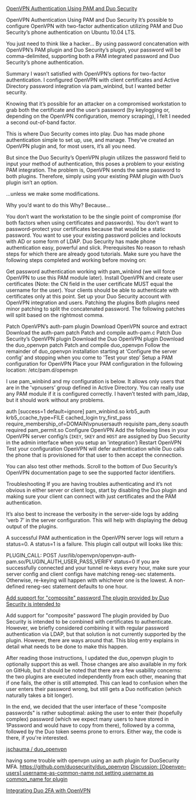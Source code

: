 
[OpenVPN Authentication Using PAM and Duo Security](https://blog.403labs.com/post/18387939648/openvpn-authentication-using-pam-and-duo-security)

OpenVPN Authentication Using PAM and Duo Security
It’s possible to configure OpenVPN with two-factor authentication utilizing PAM and Duo Security’s phone authentication on Ubuntu 10.04 LTS.

You just need to think like a hacker… By using password concatenation with OpenVPN’s PAM plugin and Duo Security’s plugin, your password will be comma-delimited, supporting both a PAM integrated password and Duo Security’s phone authentication.

Summary
I wasn’t satisfied with OpenVPN’s options for two-factor authentication. I configured OpenVPN with client certificates and Active Directory password integration via pam_winbind, but I wanted better security.

Knowing that it’s possible for an attacker on a compromised workstation to grab both the certificate and the user’s password (by keylogging or, depending on the OpenVPN configuration, memory scraping), I felt I needed a second out-of-band factor.

This is where Duo Security comes into play. Duo has made phone authentication simple to set up, use, and manage. They’ve created an OpenVPN plugin and, for most users, it’s all you need.

But since the Duo Security’s OpenVPN plugin utilizes the password field to input your method of authentication, this poses a problem to your existing PAM integration. The problem is, OpenVPN sends the same password to both plugins. Therefore, simply using your existing PAM plugin with Duo’s plugin isn’t an option.

…unless we make some modifications.

Why you’d want to do this
Why? Because…

You don’t want the workstation to be the single point of compromise (for both factors when using certificates and passwords).
You don’t want to password-protect your certificates because that would be a static password.
You want to use your existing password policies and lockouts with AD or some form of LDAP.
Duo Security has made phone authentication easy, powerful and slick.
Prerequisites
No reason to rehash steps for which there are already good tutorials. Make sure you have the following steps completed and working before moving on:

Get password authentication working with pam_winbind (we will force OpenVPN to use this PAM module later).
Install OpenVPN and create user certificates (Note: the CN field in the user certificate MUST equal the username for the user). Your clients should be able to authenticate with certificates only at this point.
Set up your Duo Security account with OpenVPN integration and users.
Patching the plugins
Both plugins need minor patching to split the concatenated password. The following patches will split based on the rightmost comma.

Patch OpenVPN’s auth-pam plugin
Download OpenVPN source and extract
Download the auth-pam patch
Patch and compile auth-pam.c
Patch Duo Security’s OpenVPN plugin
Download the Duo OpenVPN plugin
Download the duo_openvpn patch
Patch and compile duo_openvpn
Follow the remainder of duo_openvpn installation starting at ‘Configure the server config’ and stopping when you come to 'Test your step’
Setup a PAM configuration for OpenVPN
Place your PAM configuration in the following location: /etc/pam.d/openvpn

I use pam_winbind and my configuration is below. It allows only users that are in the 'vpnusers’ group defined in Active Directory. You can really use any PAM module if it is configured correctly. I haven’t tested with pam_ldap, but it should work without any problems.

auth [success=1 default=ignore] pam_winbind.so krb5_auth krb5_ccache_type=FILE cached_login try_first_pass require_membership_of=DOMAIN\vpnusersauth requisite pam_deny.soauth required pam_permit.so
Configure OpenVPN
Add the following lines in your OpenVPN server config/s (`IKEY`, `SKEY` and `HOST` are assigned by Duo Security in the admin interface when you setup an 'integration’)
Restart OpenVPN
Test your configuration
OpenVPN will defer authentication while Duo calls the phone that is provisioned for that user to then accept the connection.

You can also test other methods. Scroll to the bottom of Duo Security’s OpenVPN documentation page to see the supported factor identifiers.

Troubleshooting
If you are having troubles authenticating and it’s not obvious in either server or client logs, start by disabling the Duo plugin and making sure your client can connect with just certificates and the PAM authentication.

It’s also best to increase the verbosity in the server-side logs by adding 'verb 7’ in the server configuration. This will help with displaying the debug output of the plugins.

A successful PAM authentication in the OpenVPN server logs will return a status=0. A status=1 is a failure. This plugin call output will looks like this:

PLUGIN_CALL: POST /usr/lib/openvpn/openvpn-auth-pam.so/PLUGIN_AUTH_USER_PASS_VERIFY status=0
If you are successfully connected and your tunnel re-keys every hour, make sure your server config and client configs have matching reneg-sec statements. Otherwise, re-keying will happen with whichever one is the lowest. A non-defined reneg-sec statement defaults to one hour.



[Add support for "composite" password The plugin provided by Duo Security is intended to](https://www.netmeister.org/blog/duo-openvpn.html)

Add support for "composite" password
The plugin provided by Duo Security is intended to be combined with certificates to authenticate. However, we briefly considered combining it with regular password authentication via LDAP, but that solution is not currently supported by the plugin. However, there are ways around that. This blog entry explains in detail what needs to be done to make this happen.

After reading those instructions, I updated the duo_openvpn plugin to optionally support this as well. Those changes are also available in my fork on GitHub, but it should be noted that there are a few usability concerns: the two plugins are executed independently from each other, meaning that if one fails, the other is still attempted. This can lead to confusion when the user enters their password wrong, but still gets a Duo notification (which naturally takes a bit longer).

In the end, we decided that the user interface of these "composite passwords" is rather suboptimal: asking the user to enter their (hopefully complex) password (which we expect many users to have stored in 1Password and would have to copy from there), followed by a comma, followed by the Duo token seems prone to errors. Either way, the code is there, if you're interested.

[jschauma / duo_openvpn](https://github.com/jschauma/duo_openvpn)

having some trouble with openvpn using an auth plugin for DuoSecurity MFA.
https://github.com/duosecurity/duo_openvpn
[Discussion: [Openvpn-users] username-as-common-name not setting username as common_name for plugin](https://openvpn-users.narkive.com/MkNsB9Be/username-as-common-name-not-setting-username-as-common-name-for-plugin)

[Integrating Duo 2FA with OpenVPN](https://www.netmeister.org/blog/duo-openvpn.html)
